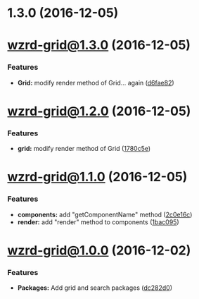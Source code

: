 <a name="1.3.0"></a>
# 1.3.0 (2016-12-05)



<a name="wzrd-grid@1.3.0"></a>
# wzrd-grid@1.3.0 (2016-12-05)


### Features

* **Grid:** modify render method of Grid... again ([d6fae82](https://github.com/wizardzloy/try-monorepo/commit/d6fae82))



<a name="wzrd-grid@1.2.0"></a>
# wzrd-grid@1.2.0 (2016-12-05)


### Features

* **grid:** modify render method of Grid ([1780c5e](https://github.com/wizardzloy/try-monorepo/commit/1780c5e))



<a name="wzrd-grid@1.1.0"></a>
# wzrd-grid@1.1.0 (2016-12-05)


### Features

* **components:** add "getComponentName" method ([2c0e16c](https://github.com/wizardzloy/try-monorepo/commit/2c0e16c))
* **render:** add "render" method to components ([1bac095](https://github.com/wizardzloy/try-monorepo/commit/1bac095))



<a name="wzrd-grid@1.0.0"></a>
# wzrd-grid@1.0.0 (2016-12-02)


### Features

* **Packages:** Add grid and search packages ([dc282d0](https://github.com/wizardzloy/try-monorepo/commit/dc282d0))



